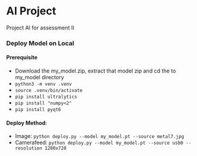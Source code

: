 # AI Project
Project AI for assessment II

### Deploy Model on Local
#### Prerequisite
- Download the my_model.zip, extract that model zip and cd the to my_model directory
- `python3 -m venv .venv`
- `source .venv/bin/activate`
- `pip install ultralytics`
- `pip install "numpy<2"`
- `pip install pyqt6`

#### Deploy Method:
- Image: `python deploy.py --model my_model.pt --source metal7.jpg`
- Camerafeed: `python deploy.py --model my_model.pt --source usb0 --resolution 1280x720`